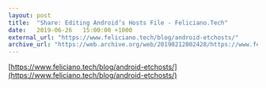 ```yaml
---
layout: post
title:  "Share: Editing Android’s Hosts File - Feliciano.Tech"
date:   2019-06-26	 15:00:00 +1000
external_url: "https://www.feliciano.tech/blog/android-etchosts/"
archive_url: "https://web.archive.org/web/20190212002428/https://www.feliciano.tech/blog/android-etchosts/"
---
```


[https://www.feliciano.tech/blog/android-etchosts/](https://www.feliciano.tech/blog/android-etchosts/)
